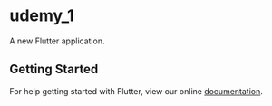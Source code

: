 # udemy_1

A new Flutter application.

## Getting Started

For help getting started with Flutter, view our online
[documentation](https://flutter.io/).
